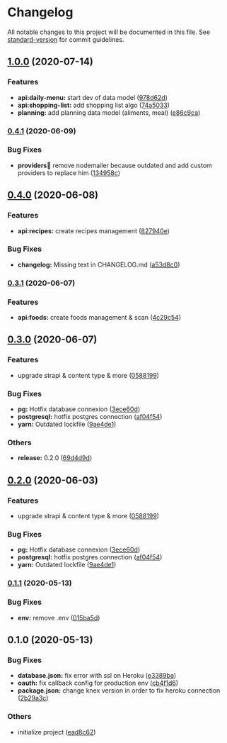 # Changelog

All notable changes to this project will be documented in this file. See [standard-version](https://github.com/conventional-changelog/standard-version) for commit guidelines.

## [1.0.0](https://github.com/Cook-Up/cookup-api/compare/v0.4.1...v1.0.0) (2020-07-14)


### Features

* **api:daily-menu:** start dev of data model ([978d62d](https://github.com/Cook-Up/cookup-api/commit/978d62d78123fadce4b343957b6d2403c706631a))
* **api:shopping-list:** add shopping list algo ([74a5033](https://github.com/Cook-Up/cookup-api/commit/74a5033a7dc8efae28b08232c020f2e753d8b95f))
* **planning:** add planning data model (aliments, meal) ([e86c9ca](https://github.com/Cook-Up/cookup-api/commit/e86c9ca1e330282560e53832a69a7f1deb0bcfac))

### [0.4.1](https://github.com/Cook-Up/cookup-api/compare/v0.4.0...v0.4.1) (2020-06-09)


### Bug Fixes

* **providers:email:** remove nodemailer because outdated and add custom providers to replace him ([134958c](https://github.com/Cook-Up/cookup-api/commit/134958c113861a99a3ad6fb4d26d504295884dbe))

## [0.4.0](https://github.com/Cook-Up/cookup-api/compare/v0.3.1...v0.4.0) (2020-06-08)


### Features

* **api:recipes:** create recipes management ([827940e](https://github.com/Cook-Up/cookup-api/commit/827940e247cafeb04940ec17e7e91417da7e0f75))


### Bug Fixes

* **changelog:** Missing text in CHANGELOG.md ([a53d8c0](https://github.com/Cook-Up/cookup-api/commit/a53d8c00686a572a0b670c982efb3c3c176fc9fd))

### [0.3.1](https://github.com/Cook-Up/cookup-api/compare/v0.3.0...v0.3.1) (2020-06-07)

### Features

- **api:foods:** create foods management & scan ([4c29c54](https://github.com/Cook-Up/cookup-api/commit/4c29c547636c60e34746465b61cda9777de83bcf))

## [0.3.0](https://github.com/Cook-Up/cookup-api/compare/v0.1.1...v0.3.0) (2020-06-07)

### Features

- upgrade strapi & content type & more ([0588199](https://github.com/Cook-Up/cookup-api/commit/0588199a803d8b55647272c45f6e5a07ad005c06))

### Bug Fixes

- **pg:** Hotfix database connexion ([3ece60d](https://github.com/Cook-Up/cookup-api/commit/3ece60dd31bd819a5a33c904a4ee4ee5c25a83c9))
- **postgresql:** hotfix postgres connection ([af04f54](https://github.com/Cook-Up/cookup-api/commit/af04f54650a44310f8cd3c7ae0ee78d515ab1234))
- **yarn:** Outdated lockfile ([9ae4de1](https://github.com/Cook-Up/cookup-api/commit/9ae4de142be2f204571270c8f1add240799c5214))

### Others

- **release:** 0.2.0 ([69d4d9d](https://github.com/Cook-Up/cookup-api/commit/69d4d9db442febbcceac68416462ffcdb138dc42))

## [0.2.0](https://github.com/Cook-Up/cookup-api/compare/v0.1.1...v0.2.0) (2020-06-03)

### Features

- upgrade strapi & content type & more ([0588199](https://github.com/Cook-Up/cookup-api/commit/0588199a803d8b55647272c45f6e5a07ad005c06))

### Bug Fixes

- **pg:** Hotfix database connexion ([3ece60d](https://github.com/Cook-Up/cookup-api/commit/3ece60dd31bd819a5a33c904a4ee4ee5c25a83c9))
- **postgresql:** hotfix postgres connection ([af04f54](https://github.com/Cook-Up/cookup-api/commit/af04f54650a44310f8cd3c7ae0ee78d515ab1234))
- **yarn:** Outdated lockfile ([9ae4de1](https://github.com/Cook-Up/cookup-api/commit/9ae4de142be2f204571270c8f1add240799c5214))

### [0.1.1](https://github.com/Cook-Up/cookup-api/compare/v0.1.0...v0.1.1) (2020-05-13)

### Bug Fixes

- **env:** remove .env ([015ba5d](https://github.com/Cook-Up/cookup-api/commit/015ba5d67d0740e0bdc14e8a0b477a6cb6663516))

## 0.1.0 (2020-05-13)

### Bug Fixes

- **database.json:** fix error with ssl on Heroku ([e3389ba](https://github.com/Cook-Up/cookup-api/commit/e3389baeb68f7011995e6b787afc1f42b3001c93))
- **oauth:** fix callback config for production env ([cb4f1d6](https://github.com/Cook-Up/cookup-api/commit/cb4f1d6dd5c17868d1b6cec7df608d153f1f5e49))
- **package.json:** change knex version in order to fix heroku connection ([2b29a3c](https://github.com/Cook-Up/cookup-api/commit/2b29a3cb9fbacd5ee9f315c84b19a0f5b4d25c91))

### Others

- initialize project ([ead8c62](https://github.com/Cook-Up/cookup-api/commit/ead8c62c69caf60230d9aa692a534f18bc864e06))
